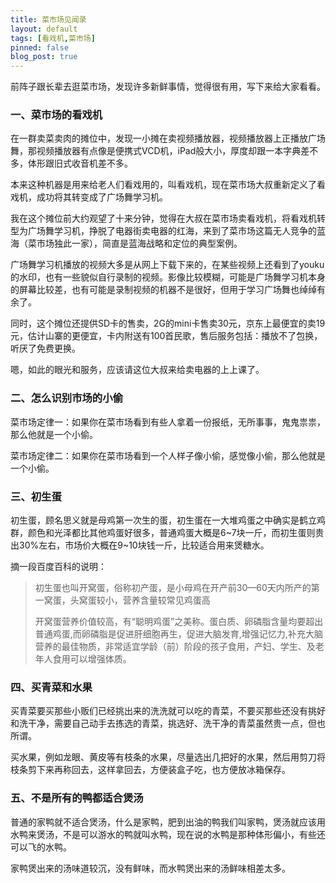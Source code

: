```yaml
---
title: 菜市场见闻录
layout: default
tags: [看戏机,菜市场]
pinned: false
blog_post: true
---
```


前阵子跟长辈去逛菜市场，发现许多新鲜事情，觉得很有用，写下来给大家看看。

### 一、菜市场的看戏机

在一群卖菜卖肉的摊位中，发现一小摊在卖视频播放器，视频播放器上正播放广场舞，那视频播放器有点像是便携式VCD机，iPad般大小，厚度却跟一本字典差不多，体形跟旧式收音机差不多。


本来这种机器是用来给老人们看戏用的，叫看戏机，现在菜市场大叔重新定义了看戏机，成功将其转变成了广场舞学习机。

我在这个摊位前大约观望了十来分钟，觉得在大叔在菜市场卖看戏机，将看戏机转型为广场舞学习机，挣脱了电器街卖电器的红海，来到了菜市场这篇无人竞争的蓝海（菜市场独此一家），简直是蓝海战略和定位的典型案例。

广场舞学习机播放的视频大多是从网上下载下来的，在某些视频上还看到了youku的水印，也有一些貌似自行录制的视频。影像比较模糊，可能是广场舞学习机本身的屏幕比较差，也有可能是录制视频的机器不是很好，但用于学习广场舞也绰绰有余了。

同时，这个摊位还提供SD卡的售卖，2G的mini卡售卖30元，京东上最便宜的卖19元，估计山寨的更便宜，卡内附送有100首民歌，售后服务包括：播放不了包换，听厌了免费更换。

嗯，如此的眼光和服务，应该请这位大叔来给卖电器的上上课了。


### 二、怎么识别市场的小偷

菜市场定律一：如果你在菜市场看到有些人拿着一份报纸，无所事事，鬼鬼祟祟，那么他就是一个小偷。

菜市场定律二：如果你在菜市场看到一个人样子像小偷，感觉像小偷，那么他就是一个小偷。

### 三、初生蛋

初生蛋，顾名思义就是母鸡第一次生的蛋，初生蛋在一大堆鸡蛋之中确实是鹤立鸡群，颜色和光泽都比其他鸡蛋好很多，普通鸡蛋大概是6~7块一斤，而初生蛋则贵出30%左右，市场价大概在9~10块钱一斤，比较适合用来煲糖水。

摘一段百度百科的说明：

>初生蛋也叫开窝蛋，俗称初产蛋，是小母鸡在开产前30—60天内所产的第一窝蛋，头窝蛋较小，营养含量较常见鸡蛋高
>
>开窝蛋营养价值较高，有“聪明鸡蛋”之美称。蛋白质、卵磷脂含量均要超出普通鸡蛋,而卵磷脂是促进肝细胞再生，促进大脑发育,增强记忆力,补充大脑营养的最佳物质，非常适宜学龄（前）阶段的孩子食用，产妇、学生、及老年人食用可以增强体质。

### 四、买青菜和水果

买青菜要买那些小贩们已经挑出来的洗洗就可以吃的青菜，不要买那些还没有挑好和洗干净，需要自己动手去拣选的青菜，挑选好、洗干净的青菜虽然贵一点，但也所谓。

买水果，例如龙眼、黄皮等有枝条的水果，尽量选出几把好的水果，然后用剪刀将枝条剪下来再称回去，这样拿回去，方便装盒子吃，也方便放冰箱保存。

### 五、不是所有的鸭都适合煲汤

普通的家鸭就不适合煲汤，什么是家鸭，肥到出油的鸭我们叫家鸭，煲汤就应该用水鸭来煲汤，不是可以游水的鸭就叫水鸭，现在说的水鸭是那种体形偏小，有些还可以飞的水鸭。

家鸭煲出来的汤味道较沉，没有鲜味，而水鸭煲出来的汤鲜味相差太多。














